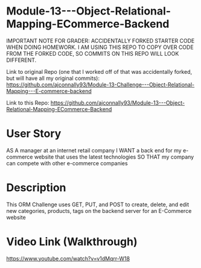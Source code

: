 # Module-13---Object-Relational-Mapping-ECommerce-Backend

IMPORTANT NOTE FOR GRADER: ACCIDENTALLY FORKED STARTER CODE WHEN DOING HOMEWORK. I AM USING THIS REPO TO COPY OVER CODE FROM THE FORKED CODE, SO COMMITS ON THIS REPO WILL LOOK DIFFERENT.

Link to original Repo (one that I worked off of that was accidentally forked, but will have all my original commits): https://github.com/ajconnally93/Module-13-Challenge---Object-Relational-Mapping---E-commerce-backend

Link to this Repo: https://github.com/ajconnally93/Module-13---Object-Relational-Mapping-ECommerce-Backend

# User Story

AS A manager at an internet retail company I WANT a back end for my e-commerce website that uses the latest technologies SO THAT my company can compete with other e-commerce companies

# Description

This ORM Challenge uses GET, PUT, and POST to create, delete, and edit new categories, products, tags on the backend server for an E-Commerce website

# Video Link (Walkthrough)

https://www.youtube.com/watch?v=v1dMqrr-W18
